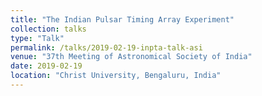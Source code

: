 ```yaml
---
title: "The Indian Pulsar Timing Array Experiment"
collection: talks
type: "Talk"
permalink: /talks/2019-02-19-inpta-talk-asi
venue: "37th Meeting of Astronomical Society of India"
date: 2019-02-19
location: "Christ University, Bengaluru, India"
---
```


